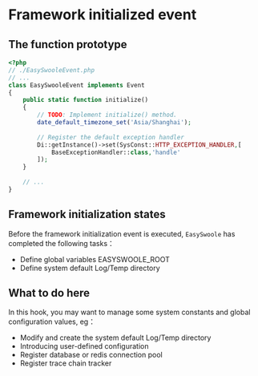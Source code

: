 # Framework initialized event

## The function prototype
```php
<?php
// ./EasySwooleEvent.php
// ...
class EasySwooleEvent implements Event
{
    public static function initialize()
    {
        // TODO: Implement initialize() method.
        date_default_timezone_set('Asia/Shanghai');
    
        // Register the default exception handler
        Di::getInstance()->set(SysConst::HTTP_EXCEPTION_HANDLER,[
            BaseExceptionHandler::class,'handle'
        ]);
    }
    
    // ...
}
```

## Framework initialization states
Before the framework initialization event is executed, `EasySwoole` has completed the following tasks：
- Define global variables EASYSWOOLE_ROOT
- Define system default Log/Temp directory

## What to do here
In this hook, you may want to manage some system constants and global configuration values, eg：
- Modify and create the system default Log/Temp directory
- Introducing user-defined configuration
- Register database or redis connection pool
- Register trace chain tracker